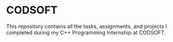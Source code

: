 # CODSOFT
This repository contains all the tasks, assignments, and projects I completed during my C++ Programming Internship at CODSOFT.
